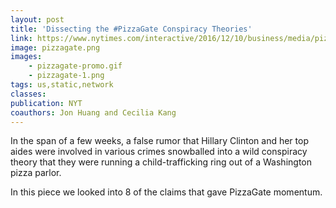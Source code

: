 ```yaml
---
layout: post
title: 'Dissecting the #PizzaGate Conspiracy Theories'
link: https://www.nytimes.com/interactive/2016/12/10/business/media/pizzagate.html
image: pizzagate.png
images:
    - pizzagate-promo.gif
    - pizzagate-1.png
tags: us,static,network
classes:
publication: NYT
coauthors: Jon Huang and Cecilia Kang
---
```


In the span of a few weeks, a false rumor that Hillary Clinton and her top aides were involved in various crimes snowballed into a wild conspiracy theory that they were running a child-trafficking ring out of a Washington pizza parlor.

In this piece we looked into 8 of the claims that gave PizzaGate momentum.
